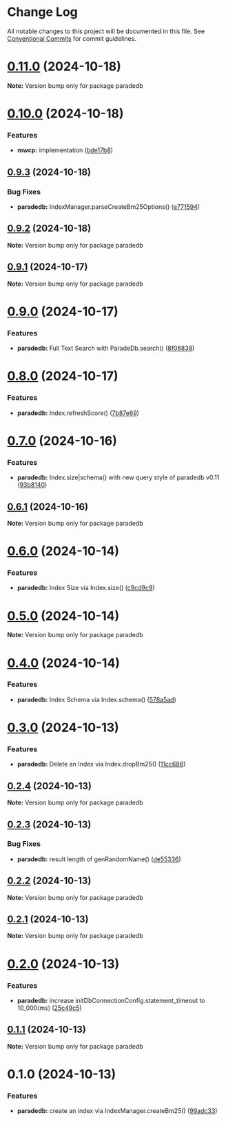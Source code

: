 # Change Log

All notable changes to this project will be documented in this file.
See [Conventional Commits](https://conventionalcommits.org) for commit guidelines.

# [0.11.0](https://github.com/waitingsong/paradedb/compare/v0.10.0...v0.11.0) (2024-10-18)

**Note:** Version bump only for package paradedb





# [0.10.0](https://github.com/waitingsong/paradedb/compare/v0.9.3...v0.10.0) (2024-10-18)


### Features

* **mwcp:** implementation ([bde17b8](https://github.com/waitingsong/paradedb/commit/bde17b8735cfa810ea8925a206a2a277050f78fc))





## [0.9.3](https://github.com/waitingsong/paradedb/compare/v0.9.2...v0.9.3) (2024-10-18)


### Bug Fixes

* **paradedb:** IndexManager.parseCreateBm25Options() ([e771594](https://github.com/waitingsong/paradedb/commit/e771594a0dc2f2f989a4a8a66c5a31685d5b2932))





## [0.9.2](https://github.com/waitingsong/paradedb/compare/v0.9.1...v0.9.2) (2024-10-18)

**Note:** Version bump only for package paradedb





## [0.9.1](https://github.com/waitingsong/paradedb/compare/v0.9.0...v0.9.1) (2024-10-17)

**Note:** Version bump only for package paradedb





# [0.9.0](https://github.com/waitingsong/paradedb/compare/v0.8.0...v0.9.0) (2024-10-17)


### Features

* **paradedb:** Full Text Search with ParadeDb.search() ([8f06838](https://github.com/waitingsong/paradedb/commit/8f068386a09c9fcd82f86343ce5388e7097c82d0))





# [0.8.0](https://github.com/waitingsong/paradedb/compare/v0.7.0...v0.8.0) (2024-10-17)


### Features

* **paradedb:** Index.refreshScore() ([7b87e69](https://github.com/waitingsong/paradedb/commit/7b87e69fa4af5254f6da42b3929a9e72a81ad6e2))





# [0.7.0](https://github.com/waitingsong/paradedb/compare/v0.6.1...v0.7.0) (2024-10-16)


### Features

* **paradedb:** Index.size|schema() with new query style of paradedb v0.11 ([93b8140](https://github.com/waitingsong/paradedb/commit/93b814078bd4ade4f154f10cea3459119804ca4b))





## [0.6.1](https://github.com/waitingsong/paradedb/compare/v0.6.0...v0.6.1) (2024-10-16)

**Note:** Version bump only for package paradedb





# [0.6.0](https://github.com/waitingsong/paradedb/compare/v0.5.0...v0.6.0) (2024-10-14)


### Features

* **paradedb:** Index Size via Index.size() ([c9cd9c9](https://github.com/waitingsong/paradedb/commit/c9cd9c9d81b6af052075000a8925777c9b5e6aa9))





# [0.5.0](https://github.com/waitingsong/paradedb/compare/v0.4.0...v0.5.0) (2024-10-14)

**Note:** Version bump only for package paradedb





# [0.4.0](https://github.com/waitingsong/paradedb/compare/v0.3.0...v0.4.0) (2024-10-14)


### Features

* **paradedb:** Index Schema via Index.schema() ([578a5ad](https://github.com/waitingsong/paradedb/commit/578a5ad0dc513cd7a6615c6cafa9a3c02177a599))





# [0.3.0](https://github.com/waitingsong/paradedb/compare/v0.2.4...v0.3.0) (2024-10-13)


### Features

* **paradedb:** Delete an Index via Index.dropBm25() ([11cc686](https://github.com/waitingsong/paradedb/commit/11cc6861d3aaa4a819ac772699c01116c34bd07c))





## [0.2.4](https://github.com/waitingsong/paradedb/compare/v0.2.3...v0.2.4) (2024-10-13)

**Note:** Version bump only for package paradedb





## [0.2.3](https://github.com/waitingsong/paradedb/compare/v0.2.2...v0.2.3) (2024-10-13)


### Bug Fixes

* **paradedb:** result length of genRandomName() ([de55336](https://github.com/waitingsong/paradedb/commit/de5533659fbfc141f90b6af41dc168f2838b64f8))





## [0.2.2](https://github.com/waitingsong/paradedb/compare/v0.2.1...v0.2.2) (2024-10-13)

**Note:** Version bump only for package paradedb





## [0.2.1](https://github.com/waitingsong/paradedb/compare/v0.2.0...v0.2.1) (2024-10-13)

**Note:** Version bump only for package paradedb





# [0.2.0](https://github.com/waitingsong/paradedb/compare/v0.1.1...v0.2.0) (2024-10-13)


### Features

* **paradedb:** increase initDbConnectionConfig.statement_timeout to 10_000(ms) ([25c49c5](https://github.com/waitingsong/paradedb/commit/25c49c597495039865df7948359661579d3d48c8))





## [0.1.1](https://github.com/waitingsong/paradedb/compare/v0.1.0...v0.1.1) (2024-10-13)

**Note:** Version bump only for package paradedb





# 0.1.0 (2024-10-13)


### Features

* **paradedb:** create an index via IndexManager.createBm25() ([99adc33](https://github.com/waitingsong/npm-mono-base/commit/99adc338c5e773a918f01f284437fbd9ff0f4406))
